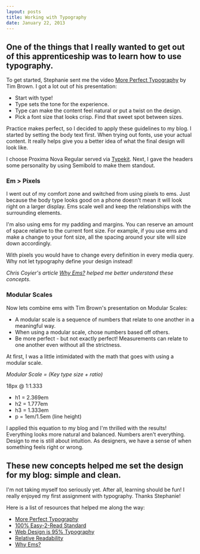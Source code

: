 ```yaml
---
layout: posts
title: Working with Typography
date: January 22, 2013
---
```


<h2>One of the things that I really wanted to get out of this apprenticeship was to learn how to use typography.</h2>

<p>To get started, Stephanie sent me the video <a href='http://vimeo.com/17079380' target='blank'>More Perfect Typography</a> by Tim Brown. I got a lot out of his presentation:</p>

<ul>
	<li>Start with type!</li>
	<li>Type sets the tone for the experience.</li>
	<li>Type can make the content feel natural or put a twist on the design.</li>
	<li>Pick a font size that looks crisp. Find that sweet spot between sizes.</li>
</ul>

<p>Practice makes perfect, so I decided to apply these guidelines to my blog. I started by setting the body text first. When trying out fonts, use your actual content. It really helps give you a better idea of what the final design will look like.</p>

<p>I choose Proxima Nova Regular served via <a href='https://typekit.com/' target='blank'>Typekit</a>. Next, I gave the headers some personality by using Semibold to make them standout.</p>

<h3>Em > Pixels</h3>

<p>I went out of my comfort zone and switched from using pixels to ems. Just because the body type looks good on a phone doesn't mean it will look right on a larger display. Ems scale well and keep the relationships with the surrounding elements.</p>

<p>I'm also using ems for my padding and margins. You can reserve an amount of space relative to the current font size. For example, if you use ems and make a change to your font size, all the spacing around your site will size down accordingly.</p>

<p>With pixels you would have to change every definition in every media query. Why not let typography define your design instead!</p>

<em>Chris Coyier's article <a href='http://css-tricks.com/why-ems/' target='blank'>Why Ems?</a> helped me better understand these concepts.</em>

<h3>Modular Scales</h3>

<p>Now lets combine ems with Tim Brown's presentation on Modular Scales:</p>

<ul>
	<li>A modular scale is a sequence of numbers that relate to one another in a meaningful way.</li>
	<li>When using a modular scale, chose numbers based off others.</li>
	<li>Be more perfect - but not exactly perfect! Measurements can relate to one another even without all the strictness.</li>
</ul>

<p>At first, I was a little intimidated with the math that goes with using a modular scale.</p>

<em>Modular Scale = (Key type size + ratio)</em>
<p>18px @ 1:1.333</p>

<ul>
	<li>h1 = 2.369em</li>
	<li>h2 = 1.777em</li>
	<li>h3 = 1.333em</li>
	<li>p = 1em/1.5em (line height)</li>
</ul>

<p>I applied this equation to my blog and I'm thrilled with the results! Everything looks more natural and balanced. Numbers aren't everything. Design to me is still about intuition. As designers, we have a sense of when something feels right or wrong.</p>

<h2>These new concepts helped me set the design for my blog: simple and clean.</h2>

<p>I'm not taking myself too seriously yet. After all, learning should be fun! I really enjoyed my first assignment with typography. Thanks Stephanie!</p>

<p>Here is a list of resources that helped me along the way:</p>

<ul>
	<li><a href='http://vimeo.com/17079380' target='blank'>More Perfect Typography</a></li>
	<li><a href='http://informationarchitects.net/blog/100e2r/' target='blank'>100% Easy-2-Read Standard</a></li>
	<li><a href='http://informationarchitects.net/blog/the-web-is-all-about-typography-period/' target='blank'>Web Design is 95% Typography</a></li>
	<li><a href='http://wm4.wilsonminer.com/posts/2008/oct/20/relative-readability/' target='blank'>Relative Readability</a></li>
	<li><a href='http://css-tricks.com/why-ems/' target='blank'>Why Ems?</a></li>
</ul>
